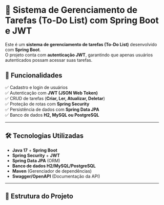 # 📝 Sistema de Gerenciamento de Tarefas (To-Do List) com Spring Boot e JWT

Este é um **sistema de gerenciamento de tarefas (To-Do List)** desenvolvido com **Spring Boot**.  
O projeto conta com **autenticação JWT**, garantindo que apenas usuários autenticados possam acessar suas tarefas.  

## 🚀 Funcionalidades

✅ Cadastro e login de usuários  
✅ Autenticação com **JWT (JSON Web Token)**  
✅ CRUD de tarefas (**Criar, Ler, Atualizar, Deletar**)  
✅ Proteção de rotas com **Spring Security**  
✅ Persistência de dados com **Spring Data JPA**  
✅ Banco de dados **H2, MySQL ou PostgreSQL**  

---

## 🛠️ Tecnologias Utilizadas

- **Java 17** + **Spring Boot**
- **Spring Security** + **JWT**
- **Spring Data JPA** (ORM)
- **Banco de dados H2/MySQL/PostgreSQL**
- **Maven** (Gerenciador de dependências)
- **Swagger/OpenAPI** (Documentação da API)

---

## 📂 Estrutura do Projeto

